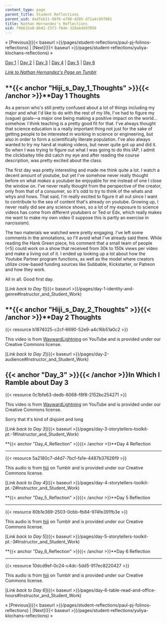 ```yaml
---
content_type: page
parent_title: Student Reflections
parent_uid: dadfeb11-98fb-e700-d205-d71a4c85f081
title: Nathan Hernandez's Reflections
uid: f96632a8-8b42-25f3-f84e-318abddd7856
---
```


« [Previous]({{< baseurl >}}/pages/student-reflections/paul-pj-folinos-reflections) | [Next]({{< baseurl >}}/pages/student-reflections/yuliya-klochans-reflections) »

[Day 1](#Hiji_s_Day_1_Thoughts) | [Day 2](#Hiji_s_Day_2_Thoughts) | [Day 3](#Day_3) | [Day 4](#Day_4_Reflection) | [Day 5](#Day_5_Reflection) | [Day 6](#Day_6_Reflection)

[_Link to_ _Nathan Hernandez's Page on Tumblr_](http://mit219.tumblr.com/tagged/hiji)

**{{< anchor "Hiji_s_Day_1_Thoughts" >}}{{< /anchor >}}**Day 1 Thoughts
-----------------------------------------------------------------------

As a person who's still pretty confused about a lot of things including my major and what I'd like to do with the rest of my life, I've had to figure my (vague) goals—a major one being making a positive impact on the world…somehow. I think teaching is a pretty good fit for that. I've always thought that science education is a really important thing not just for the sake of getting people to be interested in working in science or engineering, but also in order to form a scientifically literate population. I've also always wanted to try my hand at making videos, but never quite got up and did it. So when I was trying to figure out what I was going to do this IAP, I admit the clickbaitey title did catch my eye and after reading the course description, was pretty excited about the class.

The first day was pretty interesting and made me think quite a lot. I watch a decent amount of youtube, but yet I've somehow never really thought before on what _makes_ a youtuber be enjoyable for me instead of one I close the window on. I've never really thought from the perspective of the creator, only from that of a consumer, so it's odd to try to think of the whats and whys and hows. That said, I'm really excited to figure it all out since I want to contribute to the sea of content that's already on youtube. Growing up, I never really did see any science shows, so a lot of my exposure to science videos has come from different youtubers or Ted or Edx, which really makes me want to make my own video (I suppose this is partly an exercise in narcissism).

The two materials we watched were pretty engaging. I've left some comments in the annotations, so I'll avoid what I've already said there. While reading the Hank Green piece, his comment that a small team of people (\<5) could work on a show that received from 30k to 150k views per video and make a living out of it. I ended up looking up a lot about how the Youtube Partner program functions, as well as the model where creators utilize crow-based funding sources like Subbable, Kickstarter, or Patreon and how they work.

All in all. Good first day.

[_Link back to Day 1_]({{< baseurl >}}/pages/day-1-identity-and-genre#Instructor_and_Student_Work)

**{{< anchor "Hiji_s_Day_2_Thoughts" >}}{{< /anchor >}}**Day 2 Thoughts
-----------------------------------------------------------------------

{{< resource b1874025-c2cf-6690-52e9-a4c16b51a0c2 >}}

This video is from [WaywardLightning](https://www.youtube.com/channel/UC1vNk_LtxsFjmerk7_M7HJg) on YouTube and is provided under our Creative Commons license.

[_Link back to Day 2_]({{< baseurl >}}/pages/day-2-audience#Instructor_and_Student_Work)

{{< anchor "Day_3" >}}{{< /anchor >}}In Which I Ramble about Day 3
------------------------------------------------------------------

{{< resource 0c1bfe63-dedb-6068-f8f8-2152bc254271 >}}

This video is from [WaywardLightning](https://www.youtube.com/channel/UC1vNk_LtxsFjmerk7_M7HJg) on YouTube and is provided under our Creative Commons license.

Sorry that it's kind of disjoint and long

[_Link back to Day 3_]({{< baseurl >}}/pages/day-3-storytellers-toolkit-pt.-1#Instructor_and_Student_Work)

**{{< anchor "Day_4_Reflection" >}}{{< /anchor >}}**Day 4 Reflection  

-----------------------------------------------------------------------

{{< resource 5a2180c7-d4d7-7bcf-fa1e-4487b37626f9 >}}

This audio is from [hiji](http://mit219.tumblr.com/tagged/hiji) on Tumblr and is provided under our Creative Commons license.

[_Link back to Day 4_]({{< baseurl >}}/pages/day-4-storytellers-toolkit-pt.-2#Instructor_and_Student_Work)

**{{< anchor "Day_5_Reflection" >}}{{< /anchor >}}**Day 5 Reflection  

-----------------------------------------------------------------------

{{< resource 80b1e369-2503-0cbb-fb84-974fe391fb3e >}}

This audio is from [hiji](http://mit219.tumblr.com/tagged/hiji) on Tumblr and is provided under our Creative Commons license.

[_Link back to Day 5_]({{< baseurl >}}/pages/day-5-storytellers-toolkit-pt.-3#Instructor_and_Student_Work)

**{{< anchor "Day_6_Reflection" >}}{{< /anchor >}}**Day 6 Reflection  

-----------------------------------------------------------------------

{{< resource 10dcd9ef-0c24-c4dc-5dd5-917ec8220427 >}}

This audio is from [hiji](http://mit219.tumblr.com/tagged/hiji) on Tumblr and is provided under our Creative Commons license.

[_Link back to Day 6_]({{< baseurl >}}/pages/day-6-table-read-and-office-hours#Instructor_and_Student_Work)

« [Previous]({{< baseurl >}}/pages/student-reflections/paul-pj-folinos-reflections) | [Next]({{< baseurl >}}/pages/student-reflections/yuliya-klochans-reflections) »